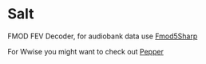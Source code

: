 # Salt

FMOD FEV Decoder, for audiobank data use [Fmod5Sharp](https://github.com/SamboyCoding/Fmod5Sharp/)

For Wwise you might want to check out [Pepper](https://github.com/yretenai/Pepper)
